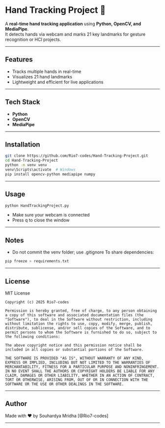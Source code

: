 # Hand Tracking Project 🎯

A **real-time hand tracking application** using **Python, OpenCV, and MediaPipe**.  
It detects hands via webcam and marks 21 key landmarks for gesture recognition or HCI projects.

---

## Features

- Tracks multiple hands in real-time  
- Visualizes 21 hand landmarks  
- Lightweight and efficient for live applications  

---

## Tech Stack

- **Python**  
- **OpenCV**  
- **MediaPipe**  

---

## Installation

```bash
git clone https://github.com/Rio7-codes/Hand-Tracking-Project.git
cd Hand-Tracking-Project
python -m venv venv
venv\Scripts\activate  # Windows
pip install opencv-python mediapipe numpy
```

---

## Usage

```bash
python HandTrackingProject.py
```
- Make sure your webcam is connected
- Press q to close the window

---

## Notes

- Do not commit the venv folder; use .gitignore
To share dependencies:
```bash
pip freeze > requirements.txt
```

---

## License

MIT License
```pgsql
Copyright (c) 2025 Rio7-codes

Permission is hereby granted, free of charge, to any person obtaining a copy of this software and associated documentation files (the "Software"), to deal in the Software without restriction, including without limitation the rights to use, copy, modify, merge, publish, distribute, sublicense, and/or sell copies of the Software, and to permit persons to whom the Software is furnished to do so, subject to the following conditions:

The above copyright notice and this permission notice shall be included in all copies or substantial portions of the Software.

THE SOFTWARE IS PROVIDED "AS IS", WITHOUT WARRANTY OF ANY KIND, EXPRESS OR IMPLIED, INCLUDING BUT NOT LIMITED TO THE WARRANTIES OF MERCHANTABILITY, FITNESS FOR A PARTICULAR PURPOSE AND NONINFRINGEMENT. IN NO EVENT SHALL THE AUTHORS OR COPYRIGHT HOLDERS BE LIABLE FOR ANY CLAIM, DAMAGES OR OTHER LIABILITY, WHETHER IN AN ACTION OF CONTRACT, TORT OR OTHERWISE, ARISING FROM, OUT OF OR IN CONNECTION WITH THE SOFTWARE OR THE USE OR OTHER DEALINGS IN THE SOFTWARE.
```

---

## Author

Made with ❤️ by Souhardya Mridha [@Rio7-codes]

---
